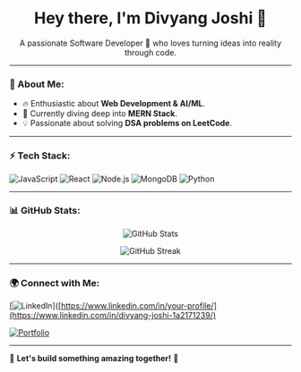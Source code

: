 <h1 align="center">Hey there, I'm Divyang Joshi 👋</h1>

<p align="center">
  A passionate Software Developer 🚀 who loves turning ideas into reality through code.
</p>

---

### 🧐 About Me:
- 🔥 Enthusiastic about **Web Development & AI/ML**.
- 🚀 Currently diving deep into **MERN Stack**.
- 💡 Passionate about solving **DSA problems on LeetCode**.

---

### ⚡ Tech Stack:
![JavaScript](https://img.shields.io/badge/JavaScript-F7DF1E?style=for-the-badge&logo=javascript&logoColor=black)
![React](https://img.shields.io/badge/React-61DAFB?style=for-the-badge&logo=react&logoColor=black)
![Node.js](https://img.shields.io/badge/Node.js-339933?style=for-the-badge&logo=nodedotjs&logoColor=white)
![MongoDB](https://img.shields.io/badge/MongoDB-4EA94B?style=for-the-badge&logo=mongodb&logoColor=white)
![Python](https://img.shields.io/badge/Python-3776AB?style=for-the-badge&logo=python&logoColor=white)

---

### 📊 GitHub Stats:
<p align="center">
  <img src="https://github-readme-stats.vercel.app/api?username=DivyangJoshi1&show_icons=true&theme=radical" alt="GitHub Stats" />
</p>

<p align="center">
  <img src="https://github-readme-streak-stats.herokuapp.com/?user=DivyangJoshi1&theme=radical" alt="GitHub Streak" />
</p>

---

### 🌍 Connect with Me:
[![LinkedIn](https://img.shields.io/badge/LinkedIn-0A66C2?style=for-the-badge&logo=linkedin&logoColor=white)]([https://www.linkedin.com/in/your-profile/](https://www.linkedin.com/in/divyang-joshi-1a2171239/)

[![Portfolio](https://img.shields.io/badge/Portfolio-FF5722?style=for-the-badge&logo=firefox&logoColor=white)]([https://your-portfolio.com](https://portfoliodj.netlify.app/))

---

🎯 **Let's build something amazing together!** 🚀
